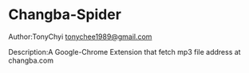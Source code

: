 Changba-Spider
===============

Author:TonyChyi <tonychee1989@gmail.com>

Description:A Google-Chrome Extension that fetch mp3 file address at changba.com
